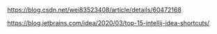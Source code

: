 https://blog.csdn.net/wei83523408/article/details/60472168

https://blog.jetbrains.com/idea/2020/03/top-15-intellij-idea-shortcuts/